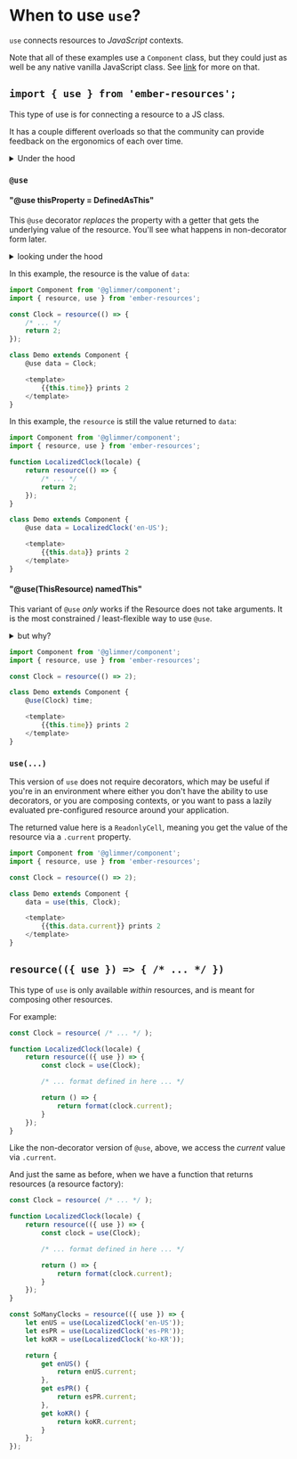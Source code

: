 # When to use `use`?

`use` connects resources to _JavaScript_ contexts.

Note that all of these examples use a `Component` class, but they could just as well be any native vanilla JavaScript class. See [link](https://ember-resources.pages.dev/funcs/link.link) for more on that.

## `import { use } from 'ember-resources';`

This type of use is for connecting a resource to a JS class.

It has a couple different overloads so that the community can provide feedback on the ergonomics of each over time.


<details><summary>Under the hood</summary>

`use` uses [`invokeHelper`](https://api.emberjs.com/ember/release/functions/@ember%2Fhelper/invokeHelper) which means that resources _are_ helpers. It also means that other non-resource helpers could be passed to `use` (note tho that non-resource usage is not supported by this library).

There is a potential for a whole "usable system" here, piggy-backing off of the [helper-manager](https://rfcs.emberjs.com/id/0625-helper-managers/) pattern.

</details>

### `@use`


#### "@use thisProperty = DefinedAsThis"

This `@use` decorator _replaces_ the property with a getter that gets the underlying value of the resource. You'll see what happens in non-decorator form later.

<details><summary>looking under the hood</summary>

You could think of what the decorator does in this way:

```js
class Demo extends Component {
  @use data = Clock;
}
```
is (at runtime) transformed to:
```js
class Demo extends Component {
  #data1 = invokeHelper(this, Clock);
  
  get data() {
    return getValue(this.#data1);
  }
}
```

Note that the _actual_ return value of `resource` is an internal and private object, and interaction with that object is not supported in user-space.

</details>

In this example, the resource is the value of `data`:

```js
import Component from '@glimmer/component';
import { resource, use } from 'ember-resources';

const Clock = resource(() => {
    /* ... */
    return 2;
});

class Demo extends Component {
    @use data = Clock;

    <template>
        {{this.time}} prints 2
    </template>
}
```

In this example, the `resource` is still the value returned to `data`:

```js
import Component from '@glimmer/component';
import { resource, use } from 'ember-resources';

function LocalizedClock(locale) {
    return resource(() => {
        /* ... */
        return 2;
    });    
}

class Demo extends Component {
    @use data = LocalizedClock('en-US');

    <template>
        {{this.data}} prints 2
    </template>
}
```

#### "@use(ThisResource) namedThis"

This variant of `@use` _only_ works if the Resource does not take arguments.
It is the most constrained / least-flexible way to use `@use`.

<details><summary>but why?</summary>

This is because the left-hand side of decorators exists outside of an instance, so no instance properties may be accessed, because there is no instance.

One way to think of how decorators work right now, is to "in your head", transform the code from:

```js
import Component from '@glimmer/component';
import { resource, use } from 'ember-resources';

const Clock = resource( ... );

class Demo extends Component {
    @use(Clock) time;
}
```

To

```js
import Component from '@glimmer/component';
import { resource, use } from 'ember-resources';

const Clock = resource( ... );

class Demo extends Component {}

let decorator = use(Clock);
Object.defineProperty(Demo.prototype, {
    get() {
        return decorator(this, 'data', /* ... */);
    }
}
```

</details>

```js
import Component from '@glimmer/component';
import { resource, use } from 'ember-resources';

const Clock = resource(() => 2);

class Demo extends Component {
    @use(Clock) time;

    <template>
        {{this.time}} prints 2
    </template>
}
```

### `use(...)`

This version of `use` does not require decorators, which may be useful if you're in an environment where either you don't have the ability to use decorators, or you are composing contexts, or you want to pass a lazily evaluated pre-configured resource around your application.

The returned value here is a `ReadonlyCell`, meaning you get the value of the resource via a `.current` property.

```js
import Component from '@glimmer/component';
import { resource, use } from 'ember-resources';

const Clock = resource(() => 2);

class Demo extends Component {
    data = use(this, Clock);

    <template>
        {{this.data.current}} prints 2
    </template>
}
```


## `resource(({ use }) => { /* ... */ })`

This type of `use` is only available _within_ resources, and is meant for composing other resources.

For example: 
```js 
const Clock = resource( /* ... */ );

function LocalizedClock(locale) {
    return resource(({ use }) => {
        const clock = use(Clock);

        /* ... format defined in here ... */

        return () => {
            return format(clock.current);
        }
    });
}
```

Like the non-decorator version of `@use`, above, we access the _current_ value via `.current`.

And just the same as before, when we have a function that returns resources (a resource factory):


```js 
const Clock = resource( /* ... */ );

function LocalizedClock(locale) {
    return resource(({ use }) => {
        const clock = use(Clock);

        /* ... format defined in here ... */

        return () => {
            return format(clock.current);
        }
    });
}

const SoManyClocks = resource(({ use }) => {
    let enUS = use(LocalizedClock('en-US'));
    let esPR = use(LocalizedClock('es-PR'));
    let koKR = use(LocalizedClock('ko-KR'));

    return {
        get enUS() {
            return enUS.current;
        },
        get esPR() {
            return esPR.current;
        },
        get koKR() {
            return koKR.current;
        }
    };
});
```
